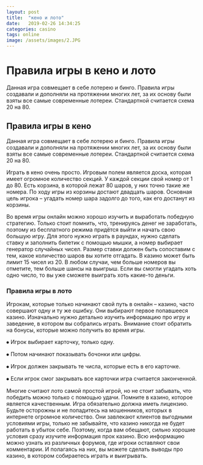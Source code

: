 ```yaml
---
layout: post
title:  "кено и лото"
date:   2019-02-26 14:34:25
categories: casino
tags: online
image: /assets/images/2.JPG
---
```


# Правила игры в кено и лото

Данная игра совмещает в себе лотерею и бинго. Правила игры создавали и дополняли на протяжении многих лет, за их основу были взяты все самые современные лотереи. Стандартной считается схема 20 на 80.

## Правила игры в кено

Данная игра совмещает в себе лотерею и бинго. Правила игры создавали и дополняли на протяжении многих лет, за их основу были взяты все самые современные лотереи. Стандартной считается схема 20 на 80.

Играть в кено очень просто. Игровым полем является доска, которая имеет огромное количество секций. У каждой секции свой номер от 1 до 80. Есть корзина, в которой лежат 80 шаров, у них точно такие же номера. По ходу игры из корзины достают двадцать шаров. Основная цель игрока – угадать номер шара задолго до того, как его достанут из корзины.

Во время игры онлайн можно хорошо изучить и выработать победную стратегию. Только стоит помнить, что, тренируясь денег не заработать, поэтому из бесплатного режима придётся выйти и начать свою большую игру. Для этого нужно играть в раундах, нужно сделать ставку и заполнить билетик с помощью мышки, а номер выбирает генератор случайных чисел. Размер ставки должен быть сопоставим с тем, какое количество шаров вы хотите отгадать. В казино может быть лимит 15 чисел из 20. В любом случаи, чем больше номеров вы отметите, тем больше шансы на выигрыш. Если вы смогли угадать хоть одно число, то вы уже сможете выиграть хоть какие-то деньги.

### Правила игры в лото

Игрокам, которые только начинают свой путь в онлайн – казино, часто совершают одну и ту же ошибку. Они выбирают первое попавшееся казино. Изначально нужно детально изучить информацию про игру и заведение, в котором вы собрались играть. Внимание стоит обратить на бонусы, которые можно получить во время игры.

⦁	Игрок выбирает карточку, только одну.

⦁	Потом начинают показывать бочонки или цифры.

⦁	Игрок должен закрывать те числа, которые есть в его карточке.

⦁	Если игрок смог закрывать все карточки игра считается законченной.

Многие считают лото самой простой игрой, но не стоит забывать, что победить можно только с помощью удачи. Помните в казино, которое является качественным. Игра обязательно должна иметь лицензию. Будьте осторожны и не попадитесь на мошенников, которых в интернете огромное количество. Они завлекают клиентов выгодными условиями игры, только не забывайте, что казино никогда не будет работать в убыток себе. Поэтому, когда вам обещают, сильно хорошие условия сразу изучите информация прок казино. Всю информацию можно узнать из различных форумов, где игроки оставляют свои комментарии. И полагаясь на них, вы можете сделать выводы про казино, в котором собираетесь играть и выигрывать.


